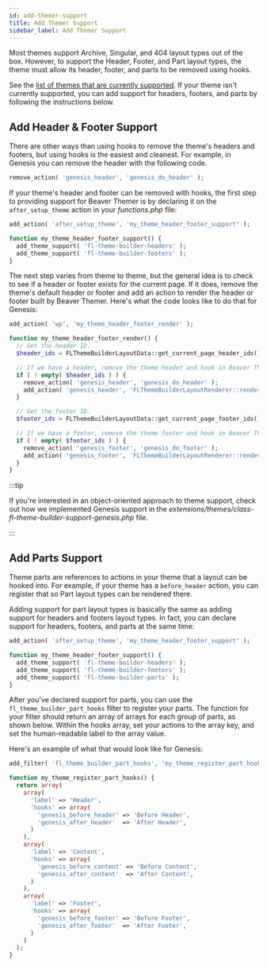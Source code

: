 ```yaml
---
id: add-themer-support
title: Add Themer Support
sidebar_label: Add Themer Support
---
```


Most themes support Archive, Singular, and 404 layout types out of the box. However, to support the Header, Footer, and Part layout types, the theme must allow its header, footer, and parts to be removed using hooks.

See the [list of themes that are currently supported](/beaver-themer/management-compatibility/beaver-themer-supported-themes.md). If your theme isn't currently supported, you can add support for headers, footers, and parts by following the instructions below.

## Add Header & Footer Support

There are other ways than using hooks to remove the theme's headers and footers, but using hooks is the easiest and cleanest. For example, in Genesis you can remove the header with the following code.

```php
remove_action( 'genesis_header', 'genesis_do_header' );
```

If your theme's header and footer can be removed with hooks, the first step to providing support for Beaver Themer is by declaring it on the `after_setup_theme` action in your _functions.php_ file:

```php
add_action( 'after_setup_theme', 'my_theme_header_footer_support' );

function my_theme_header_footer_support() {
  add_theme_support( 'fl-theme-builder-headers' );
  add_theme_support( 'fl-theme-builder-footers' );
}
```

The next step varies from theme to theme, but the general idea is to check to see if a header or footer exists for the current page. If it does, remove the theme's default header or footer and add an action to render the header or footer built by Beaver Themer. Here's what the code looks like to do that for Genesis:

```php
add_action( 'wp', 'my_theme_header_footer_render' );

function my_theme_header_footer_render() {
  // Get the header ID.
  $header_ids = FLThemeBuilderLayoutData::get_current_page_header_ids();

  // If we have a header, remove the theme header and hook in Beaver Themer'
  if ( ! empty( $header_ids ) ) {
    remove_action( 'genesis_header', 'genesis_do_header' );
    add_action( 'genesis_header', 'FLThemeBuilderLayoutRenderer::render_header' );
  }

  // Get the footer ID.
  $footer_ids = FLThemeBuilderLayoutData::get_current_page_footer_ids();

  // If we have a footer, remove the theme footer and hook in Beaver Themer.
  if ( ! empty( $footer_ids ) ) {
    remove_action( 'genesis_footer', 'genesis_do_footer' );
    add_action( 'genesis_footer', 'FLThemeBuilderLayoutRenderer::render_footer' );
  }
}
```

:::tip

If you're interested in an object-oriented approach to theme support, check out how we implemented Genesis support in the _extensions/themes/class-fl-theme-builder-support-genesis.php_ file.

:::

## Add Parts Support

Theme parts are references to actions in your theme that a layout can be hooked into. For example, if your theme has a `before_header` action, you can register that so Part layout types can be rendered there.

Adding support for part layout types is basically the same as adding support for headers and footers layout types. In fact, you can declare support for headers, footers, and parts at the same time:

```php
add_action( 'after_setup_theme', 'my_theme_header_footer_support' );

function my_theme_header_footer_support() {
  add_theme_support( 'fl-theme-builder-headers' );
  add_theme_support( 'fl-theme-builder-footers' );
  add_theme_support( 'fl-theme-builder-parts' );
}
```

After you've declared support for parts, you can use the `fl_theme_builder_part_hooks` filter to register your parts. The function for your filter should return an array of arrays for each group of parts, as shown below. Within the hooks array, set your actions to the array key, and set the human-readable label to the array value.

Here's an example of what that would look like for Genesis:

```php
add_filter( 'fl_theme_builder_part_hooks', 'my_theme_register_part_hooks' );

function my_theme_register_part_hooks() {
  return array(
    array(
      'label' => 'Header',
      'hooks' => array(
        'genesis_before_header' => 'Before Header',
        'genesis_after_header'  => 'After Header',
      )
    ),
    array(
      'label' => 'Content',
      'hooks' => array(
        'genesis_before_content' => 'Before Content',
        'genesis_after_content'  => 'After Content',
      )
    ),
    array(
      'label' => 'Footer',
      'hooks' => array(
        'genesis_before_footer' => 'Before Footer',
        'genesis_after_footer'  => 'After Footer',
      )
    )
  );
}
```
